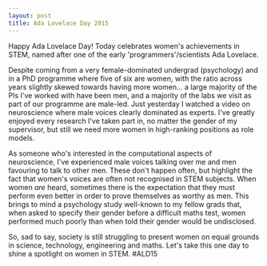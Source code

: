 ```yaml
---
layout: post
title: Ada Lovelace Day 2015
---
```


Happy Ada Lovelace Day! Today celebrates women's achievements in STEM, named after one of the early 'programmers'/scientists Ada Lovelace.

Despite coming from a very female-dominated undergrad (psychology) and in a PhD programme where five of six are women, with the ratio across years slightly skewed towards having more women... a large majority of the PIs I've worked with have been men, and a majority of the labs we visit as part of our programme are male-led. Just yesterday I watched a video on neuroscience where male voices clearly dominated as experts. I've greatly enjoyed every research I've taken part in, no matter the gender of my supervisor, but still we need more women in high-ranking positions as role models. 

As someone who's interested in the computational aspects of neuroscience, I've experienced male voices talking over me and men favouring to talk to other men. These don't happen often, but highlight the fact that women's voices are often not recognised in STEM subjects. When women *are* heard, sometimes there is the expectation that they must perform even better in order to prove themselves as worthy as men.  This brings to mind a psychology study well-known to my fellow grads that, when asked to specify their gender before a difficult maths test, women performed much poorly than when told their gender would be undisclosed.

So, sad to say, society is still struggling to present women on equal grounds in science, technology, engineering and maths. Let's take this one day to shine a spotlight on women in STEM. #ALD15